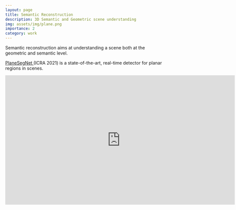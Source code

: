 ```yaml
---
layout: page
title: Semantic Reconstruction
description: 3D Semantic and Geometric scene understanding
img: assets/img/plane.png
importance: 2
category: work
---
```


Semantic reconstruction aims at understanding a scene both at the geometric and semantic level.

<a href="https://arxiv.org/pdf/2103.15428.pdf">PlaneSegNet </a> (ICRA 2021) is a state-of-the-art, real-time detector for planar regions in scenes.

<iframe width="728" height="410" src="https://www.youtube.com/embed/7XAsPKw7Cwg" title="YouTube video player" frameborder="0" allow="accelerometer; autoplay; clipboard-write; encrypted-media; gyroscope; picture-in-picture; web-share" allowfullscreen></iframe>
